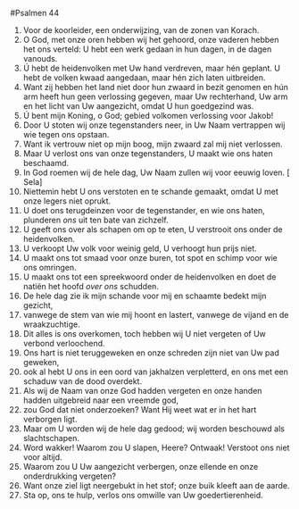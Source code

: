 #Psalmen 44
1. Voor de koorleider, een onderwijzing, van de zonen van Korach. 
2. O God, met onze oren hebben wij het gehoord, onze vaderen hebben het ons verteld: U hebt een werk gedaan in hun dagen, in de dagen vanouds. 
3. Ú hebt de heidenvolken met Uw hand verdreven, maar hén geplant. U hebt de volken kwaad aangedaan, maar hén zich laten uitbreiden. 
4. Want zij hebben het land niet door hun zwaard in bezit genomen en hún arm heeft hun geen verlossing gegeven, maar Uw rechterhand, Uw arm en het licht van Uw aangezicht, omdat U hun goedgezind was. 
5. Ú bent mijn Koning, o God; gebied volkomen verlossing voor Jakob! 
6. Door U stoten wij onze tegenstanders neer, in Uw Naam vertrappen wij wie tegen ons opstaan. 
7. Want ik vertrouw niet op mijn boog, mijn zwaard zal mij niet verlossen. 
8. Maar U verlost ons van onze tegenstanders, U maakt wie ons haten beschaamd. 
9. In God roemen wij de hele dag, Uw Naam zullen wij voor eeuwig loven. [ Sela] 
10. Niettemin hebt U ons verstoten en te schande gemaakt, omdat U met onze legers niet oprukt. 
11. U doet ons terugdeinzen voor de tegenstander, en wie ons haten, plunderen *ons* uit ten bate van zichzelf. 
12. U geeft ons over als schapen om op te eten, U verstrooit ons onder de heidenvolken. 
13. U verkoopt Uw volk voor weinig geld, U verhoogt hun prijs niet. 
14. U maakt ons tot smaad voor onze buren, tot spot en schimp voor wie ons omringen. 
15. U maakt ons tot een spreekwoord onder de heidenvolken en doet de natiën het hoofd *over ons* schudden. 
16. De hele dag zie ik mijn schande voor mij en schaamte bedekt mijn gezicht, 
17. vanwege de stem van wie mij hoont en lastert, vanwege de vijand en de wraakzuchtige. 
18. Dit alles is ons overkomen, toch hebben wij U niet vergeten of Uw verbond verloochend. 
19. Ons hart is niet teruggeweken en onze schreden zijn niet van Uw pad geweken, 
20. ook al hebt U ons in een oord van jakhalzen verpletterd, en ons met een schaduw van de dood overdekt. 
21. Als wij de Naam van onze God hadden vergeten en onze handen hadden uitgebreid naar een vreemde god, 
22. zou God dat niet onderzoeken? Want Hij weet wat er in het hart verborgen ligt. 
23. Maar om U worden wij de hele dag gedood; wij worden beschouwd als slachtschapen. 
24. Word wakker! Waarom zou U slapen, Heere? Ontwaak! Verstoot ons niet voor altijd. 
25. Waarom zou U Uw aangezicht verbergen, onze ellende en onze onderdrukking vergeten? 
26. Want onze ziel ligt neergebukt in het stof; onze buik kleeft aan de aarde. 
27. Sta op, ons te hulp, verlos ons omwille van Uw goedertierenheid.

